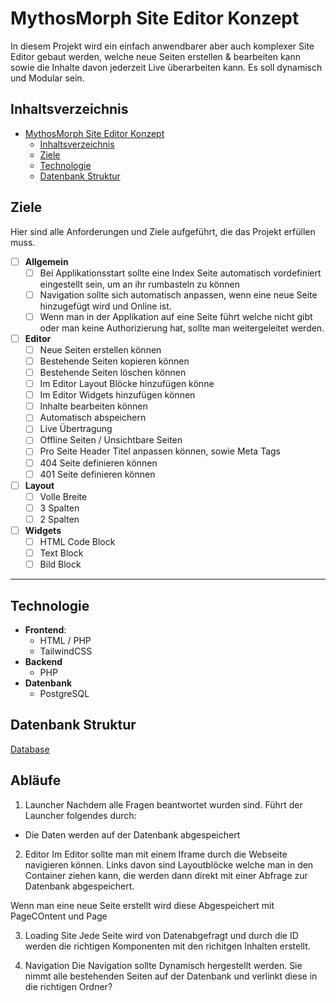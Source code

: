 # MythosMorph Site Editor Konzept
In diesem Projekt wird ein einfach anwendbarer aber auch komplexer Site Editor gebaut werden, welche neue Seiten erstellen & bearbeiten kann sowie die Inhalte davon jederzeit Live überarbeiten kann. Es soll dynamisch und Modular sein.

## Inhaltsverzeichnis
- [MythosMorph Site Editor Konzept](#mythosmorph-site-editor-konzept)
  - [Inhaltsverzeichnis](#inhaltsverzeichnis)
  - [Ziele](#ziele)
  - [Technologie](#technologie)
  - [Datenbank Struktur](#datenbank-struktur)

## Ziele
Hier sind alle Anforderungen und Ziele aufgeführt, die das Projekt erfüllen muss.

- [ ] **Allgemein**
  - [ ] Bei Applikationsstart sollte eine Index Seite automatisch vordefiniert eingestellt sein, um an ihr rumbasteln zu können
  - [ ] Navigation sollte sich automatisch anpassen, wenn eine neue Seite hinzugefügt wird und Online ist.
  - [ ] Wenn man in der Applikation auf eine Seite führt welche nicht gibt oder man keine Authorizierung hat, sollte man weitergeleitet werden.

- [ ] **Editor**
  - [ ] Neue Seiten erstellen können
  - [ ] Bestehende Seiten kopieren können
  - [ ] Bestehende Seiten löschen können
  - [ ] Im Editor Layout Blöcke hinzufügen könne
  - [ ] Im Editor Widgets hinzufügen können
  - [ ] Inhalte bearbeiten können
  - [ ] Automatisch abspeichern
  - [ ] Live Übertragung
  - [ ] Offline Seiten / Unsichtbare Seiten
  - [ ] Pro Seite Header Titel anpassen können, sowie Meta Tags
  - [ ] 404 Seite definieren können
  - [ ] 401 Seite definieren können

- [ ] **Layout**
  - [ ] Volle Breite
  - [ ] 3 Spalten
  - [ ] 2 Spalten

- [ ] **Widgets**
  - [ ] HTML Code Block
  - [ ] Text Block
  - [ ] Bild Block

---

## Technologie
- **Frontend**:
  - HTML / PHP
  - TailwindCSS
- **Backend**
  - PHP
- **Datenbank** 
  - PostgreSQL

## Datenbank Struktur
[Database](./media/DatabaseStructure.drawio)

## Abläufe

1. Launcher
Nachdem alle Fragen beantwortet wurden sind. Führt der Launcher folgendes durch:
- Die Daten werden auf der Datenbank abgespeichert

2. Editor
Im Editor sollte man mit einem Iframe durch die Webseite navigieren können. Links davon sind Layoutblöcke welche man in den Container ziehen kann, die werden dann direkt mit einer Abfrage zur Datenbank abgespeichert.

Wenn man eine neue Seite erstellt wird diese Abgespeichert mit PageCOntent und Page

3. Loading Site
Jede Seite wird von Datenabgefragt und durch die ID werden die richtigen Komponenten mit den richitgen Inhalten erstellt.

4. Navigation
Die Navigation sollte Dynamisch hergestellt werden. Sie nimmt alle bestehenden Seiten auf der Datenbank und verlinkt diese in die richtigen Ordner?